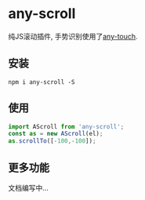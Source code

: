 # any-scroll
纯JS滚动插件, 手势识别使用了[any-touch](https://github.com/any86/any-touch).

## 安装
```shell
npm i any-scroll -S
```

## 使用

```javascript
import AScroll from 'any-scroll';
const as = new AScroll(el);
as.scrollTo([-100,-100]);
```

## 更多功能
文档编写中...
